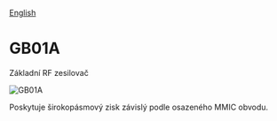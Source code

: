 
[English](./README.md)
<!--- module --->
# GB01A
<!--- Emodule --->

<!--- subtitle --->Základní RF zesilovač<!--- Esubtitle --->

![GB01A](/doc/img/GB01A_top_big.jpg)

<!--- description --->Poskytuje širokopásmový zisk závislý podle osazeného MMIC obvodu.<!--- Edescription --->
            